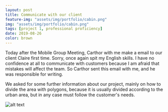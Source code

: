 ```yaml
---
layout: post
title: Communicate with our client
feature-img: "assets/img/portfolio/cabin.png"
img: "assets/img/portfolio/cabin.png"
tags: [project 1, professional proficiency]
date: 2019-08-26
color: brown
---
```


Today after the Mobile Group Meeting, Carthor with me make a email to our client Claire first time. Sorry, once again spit my English skills. I have no confidence at all to communicate with customers because I am afraid that mistakes will affect the team. So Carthor sent this email with me, and he was responsible for writing. 

We asked for some further information about our project, mainly on how to divide the area with polygons, because it is usually divided according to the urban area, but in any case must follow the customer's needs.

![alt text](https://github.com/aemooooon/app/blob/master/assets/img/p/036.png?raw=true "Communicate with our client")
